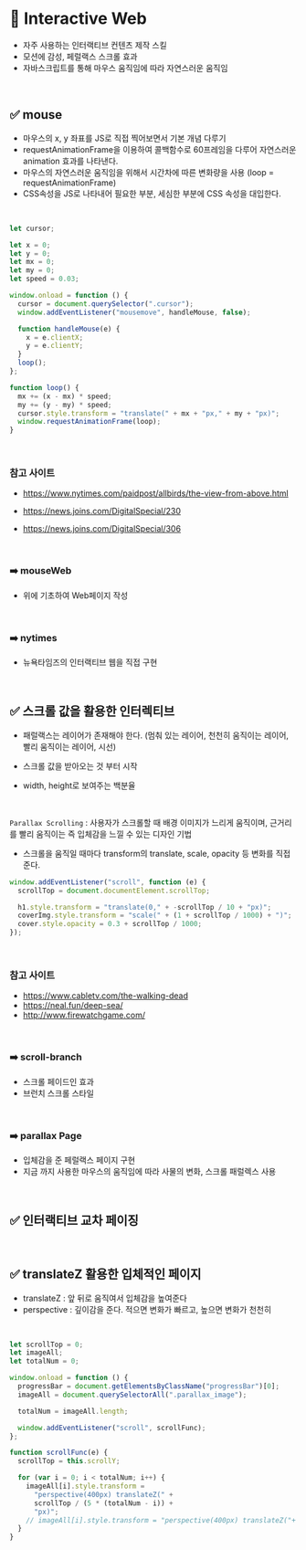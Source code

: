 # 📌 Interactive Web

- 자주 사용하는 인터랙티브 컨텐츠 제작 스킬
- 모션에 감성, 페럴랙스 스크롤 효과
- 자바스크립트를 통해 마우스 움직임에 따라 자연스러운 움직임

<br>

## ✅ mouse

- 마우스의 x, y 좌표를 JS로 직접 찍어보면서 기본 개념 다루기
- requestAnimationFrame을 이용하여 콜백함수로 60프레임을 다루어 자연스러운 animation 효과를 나타낸다.
- 마우스의 자연스러운 움직임을 위해서 시간차에 따른 변화량을 사용 (loop = requestAnimationFrame)
- CSS속성을 JS로 나타내어 필요한 부분, 세심한 부분에 CSS 속성을 대입한다.

<br>

```javascript
let cursor;

let x = 0;
let y = 0;
let mx = 0;
let my = 0;
let speed = 0.03;

window.onload = function () {
  cursor = document.querySelector(".cursor");
  window.addEventListener("mousemove", handleMouse, false);

  function handleMouse(e) {
    x = e.clientX;
    y = e.clientY;
  }
  loop();
};

function loop() {
  mx += (x - mx) * speed;
  my += (y - my) * speed;
  cursor.style.transform = "translate(" + mx + "px," + my + "px)";
  window.requestAnimationFrame(loop);
}
```

<br>

### 참고 사이트

- https://www.nytimes.com/paidpost/allbirds/the-view-from-above.html

- https://news.joins.com/DigitalSpecial/230

- https://news.joins.com/DigitalSpecial/306

<br>

### ➡️ mouseWeb

- 위에 기초하여 Web페이지 작성

<br>

### ➡️ nytimes

- 뉴욕타임즈의 인터랙티브 웹을 직접 구현

<br>

## ✅ 스크롤 값을 활용한 인터렉티브

- 패럴랙스는 레이어가 존재해야 한다. (멈춰 있는 레이어, 천천히 움직이는 레이어, 빨리 움직이는 레이어, 시선)

- 스크롤 값을 받아오는 것 부터 시작

- width, height로 보여주는 백분율

<br>

`Parallax Scrolling` : 사용자가 스크롤할 때 배경 이미지가 느리게 움직이며, 근거리를 빨리 움직이는 즉 입체감을 느낄 수 있는 디자인 기법

- 스크롤을 움직일 때마다 transform의 translate, scale, opacity 등 변화를 직접 준다.

```javascript
window.addEventListener("scroll", function (e) {
  scrollTop = document.documentElement.scrollTop;

  h1.style.transform = "translate(0," + -scrollTop / 10 + "px)";
  coverImg.style.transform = "scale(" + (1 + scrollTop / 1000) + ")";
  cover.style.opacity = 0.3 + scrollTop / 1000;
});
```

<br>

### 참고 사이트

- https://www.cabletv.com/the-walking-dead
- https://neal.fun/deep-sea/
- http://www.firewatchgame.com/

<br>

### ➡️ scroll-branch

- 스크롤 페이드인 효과
- 브런치 스크롤 스타일

<br>

### ➡️ parallax Page

- 입체감을 준 페럴랙스 페이지 구현
- 지금 까지 사용한 마우스의 움직임에 따라 사물의 변화, 스크롤 패럴렉스 사용

<br>

## ✅ 인터랙티브 교차 페이징

<br>

## ✅ translateZ 활용한 입체적인 페이지

- translateZ : 앞 뒤로 움직여서 입체감을 높여준다
- perspective : 깊이감을 준다. 적으면 변화가 빠르고, 높으면 변화가 천천히

<br>

```javascript
let scrollTop = 0;
let imageAll;
let totalNum = 0;

window.onload = function () {
  progressBar = document.getElementsByClassName("progressBar")[0];
  imageAll = document.querySelectorAll(".parallax_image");

  totalNum = imageAll.length;

  window.addEventListener("scroll", scrollFunc);
};

function scrollFunc(e) {
  scrollTop = this.scrollY;

  for (var i = 0; i < totalNum; i++) {
    imageAll[i].style.transform =
      "perspective(400px) translateZ(" +
      scrollTop / (5 * (totalNum - i)) +
      "px)";
    // imageAll[i].style.transform = "perspective(400px) translateZ("+ scrollTop/5 +"px)"; 동시에 움직여 입체감이 없다
  }
}
```

